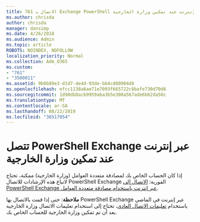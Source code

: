 ```yaml
---
title: 761 الاتصال ب Exchange PowerShell عبر الإنترنت عند تمكين وزارة الخارجية
ms.author: chrisda
author: chrisda
manager: dansimp
ms.date: 4/26/2018
ms.audience: Admin
ms.topic: article
ROBOTS: NOINDEX, NOFOLLOW
localization_priority: Normal
ms.collection: Adm_O365
ms.custom:
- "761"
- "3500011"
ms.assetid: 9b0b89e3-d1d7-4e4d-93de-bb4cd00904d8
ms.openlocfilehash: efcc1138a6ae71e7093f665722c8bafe730d70d6
ms.sourcegitcommit: 1d98db8acb9959aba3b5e308a567ade6b62da56c
ms.translationtype: MT
ms.contentlocale: ar-SA
ms.lasthandoff: 08/22/2019
ms.locfileid: "36517054"
---
```

# <a name="connect-to-exchange-online-powershell-when-mfa-is-enabled"></a>تتصل PowerShell Exchange عبر إنترنت عند تمكين وزارة الخارجية

إذا كان الحساب الخاص بك لمصادقة متعددة العوامل (وزارة الخارجية) ممكنة، تحتاج لاتباع هذه الإرشادات للاتصال PowerShell Exchange الفورية: [الاتصال إلى PowerShell Exchange عبر إنترنت باستخدام مصادقة متعددة العوامل](https://docs.microsoft.com/powershell/exchange/exchange-online/connect-to-exchange-online-powershell/mfa-connect-to-exchange-online-powershell).

**ملاحظة**: حتى إذا قمت بالاتصال بها PowerShell Exchange عبر إنترنت في الماضي باستخدام [تعليمات الاتصال العادي](https://docs.microsoft.com/powershell/exchange/exchange-online/connect-to-exchange-online-powershell/connect-to-exchange-online-powershell)، تحتاج إلى استخدام تعليمات الاتصال وزارة الخارجية بعد أن تم تمكين وزارة الخارجية للحساب الخاص بك.
